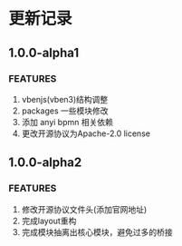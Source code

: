 # 更新记录

## 1.0.0-alpha1

### FEATURES

1. vbenjs(vben3)结构调整
2. packages 一些模块修改
3. 添加 anyi bpmn 相关依赖
4. 更改开源协议为Apache-2.0 license


## 1.0.0-alpha2

### FEATURES

1. 修改开源协议文件头(添加官网地址)
2. 完成layout重构
3. 完成模块抽离出核心模块，避免过多的桥接
